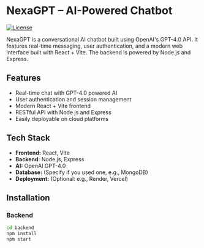 # NexaGPT – AI-Powered Chatbot

[![License](https://img.shields.io/badge/license-MIT-blue.svg)](LICENSE)

NexaGPT is a conversational AI chatbot built using OpenAI's GPT-4.0 API. It features real-time messaging, user authentication, and a modern web interface built with React + Vite. The backend is powered by Node.js and Express.

## Features

- Real-time chat with GPT-4.0 powered AI
- User authentication and session management
- Modern React + Vite frontend
- RESTful API with Node.js and Express
- Easily deployable on cloud platforms

## Tech Stack

- **Frontend:** React, Vite
- **Backend:** Node.js, Express
- **AI:** OpenAI GPT-4.0
- **Database:** (Specify if you used one, e.g., MongoDB)
- **Deployment:** (Optional: e.g., Render, Vercel)

## Installation

### Backend

```bash
cd backend
npm install
npm start
